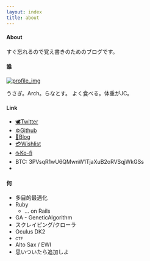 ```yaml
---
layout: index
title: about
---
```


#### About
すぐ忘れるので覚え書きのためのブログです。

#### 誰

[![profile_img](https://avatars.githubusercontent.com/u/9674834?s=96&v=4)](https://twitter.com/Ranats85)

うさぎ。Arch。らなとす。
よく食べる。体重がJC。

#### Link
- [🕊Twitter](https://twitter.com/Ranats85)
- [⚙Github](https://github.com/Ranats)
- [📘Blog](http://ranats.hatenablog.com)
- [💳Wishlist](http://www.amazon.co.jp/registry/wishlist/1YM9QBHU730RY)
- [☕Ko-fi](https://ko-fi.com/ranats)
- BTC: 3PVsqR1wU6QMwnW1TjaXuB2oRVSqjWkGSs
- 
#### 何
- 多目的最適化
- Ruby
    - ... on Rails
- GA - GeneticAlgorithm
- スクレイピング/クローラ
- Oculus DK2
- <font size=1.2em>CTF</font>
- Alto Sax / EWI
- 思いついたら追加しよ
